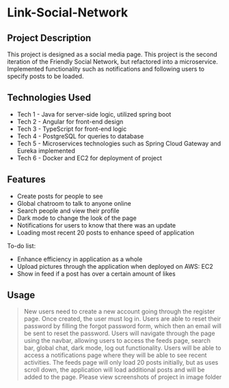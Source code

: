 # Link-Social-Network

## Project Description

This project is designed as a social media page. This project is the second iteration of the Friendly Social Network, but refactored into a microservice. Implemented functionality such as notifications and following users to specify posts to be loaded. 

## Technologies Used

* Tech 1 - Java for server-side logic, utilized spring boot 
* Tech 2 - Angular for front-end design
* Tech 3 - TypeScript for front-end logic
* Tech 4 - PostgreSQL for queries to database
* Tech 5 - Microservices technologies such as Spring Cloud Gateway and Eureka implemented
* Tech 6 - Docker and EC2 for deployment of project 

## Features

* Create posts for people to see 
* Global chatroom to talk to anyone online
* Search people and view their profile
* Dark mode to change the look of the page
* Notifications for users to know that there was an update 
* Loading most recent 20 posts to enhance speed of application

To-do list:
* Enhance efficiency in application as a whole
* Upload pictures through the application when deployed on AWS: EC2  
* Show in feed if a post has over a certain amount of likes

## Usage

> New users need to create a new account going through the register page. Once created, the user must log in. Users are able to reset their password by filling the forgot password form, which then an email will be sent to reset the password. Users will navigate through the page using the navbar, allowing users to access the feeds page, search bar, global chat, dark mode, log out functionality. Users will be able to access a notifications page where they will be able to see recent activities. The feeds page will only load 20 posts initially, but as uses scroll down, the application will load additional posts and will be added to the page. 
> Please view screenshots of project in image folder
